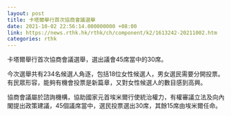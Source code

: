 ```yaml
---
layout: post
title: 卡塔爾舉行首次協商會議選舉
date: 2021-10-02 22:56:14.000000000 +08:00
link: https://news.rthk.hk/rthk/ch/component/k2/1613242-20211002.htm
categories: rthk
---
```


卡塔爾舉行首次協商會議選舉，選出議會45席當中的30席。

今次選舉共有234名候選人角逐，包括18位女性候選人，男女選民需要分開投票。有民眾形容，能夠有機會投票是新篇章，又對女性候選人的數目感到高興。

協商會議屬於諮詢機構，協助國家元首埃米爾行使統治權力，有權審議立法及向內閣提出政策建議，45個議席當中，選民投票選出30席，其餘15席由埃米爾任命。
